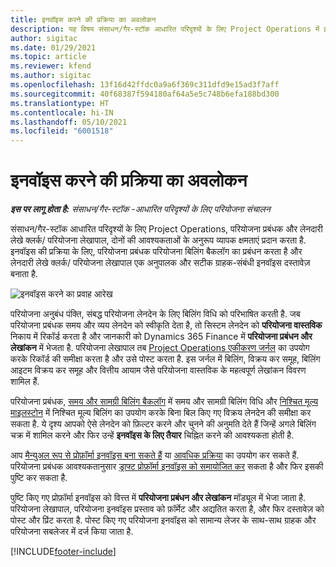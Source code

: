```yaml
---
title: इनवॉइस करने की प्रक्रिया का अवलोकन
description: यह विषय संसाधन/गैर-स्टॉक आधारित परिदृश्यों के लिए Project Operations में इनवॉइस करने की प्रक्रिया का अवलोकन प्रदान करता है.
author: sigitac
ms.date: 01/29/2021
ms.topic: article
ms.reviewer: kfend
ms.author: sigitac
ms.openlocfilehash: 13f16d42ffdc0a9a6f369c311dfd9e15ad3f7aff
ms.sourcegitcommit: 40f68387f594180af64a5e5c748b6efa188bd300
ms.translationtype: HT
ms.contentlocale: hi-IN
ms.lasthandoff: 05/10/2021
ms.locfileid: "6001518"
---
```

# <a name="invoicing-process-overview"></a>इनवॉइस करने की प्रक्रिया का अवलोकन

_**इस पर लागू होता है:** संसाधन/गैर-स्टॉक -आधारित परिदृश्यों के लिए परियोजना संचालन_

संसाधन/गैर-स्टॉक आधारित परिदृश्यों के लिए Project Operations, परियोजना प्रबंधक और लेनदारी लेखे क्लर्क/ परियोजना लेखापाल, दोनों की आवश्यकताओं के अनुरूप व्यापक क्षमताएं प्रदान करता है. इनवॉइस की प्रक्रिया के लिए, परियोजना प्रबंधक परियोजना बिलिंग बैकलॉग का प्रबंधन करता है और लेनदारी लेखे क्लर्क/ परियोजना लेखापाल एक अनुपालक और सटीक ग्राहक-संबंधी इनवॉइस दस्तावेज़ बनाता है.

![इनवॉइस करने का प्रवाह आरेख](./media/invoicing-flow.png)

परियोजना अनुबंध पंक्ति, संबद्ध परियोजना लेनदेन के लिए बिलिंग विधि को परिभाषित करती है. जब परियोजना प्रबंधक समय और व्यय लेनदेन को स्वीकृति देता है, तो सिस्टम लेनदेन को **परियोजना वास्तविक** निकाय में रिकॉर्ड करता है और जानकारी को Dynamics 365 Finance में **परियोजना प्रबंधन और लेखांकन** में भेजता है. परियोजना लेखापाल तब [Project Operations एकीकरण जर्नल](../project-accounting/project-operations-integration-journal.md) का उपयोग करके रिकॉर्ड की समीक्षा करता है और उसे पोस्ट करता है. इस जर्नल में बिलिंग, विक्रय कर समूह, बिलिंग आइटम विक्रय कर समूह और वित्तीय आयाम जैसे परियोजना वास्तविक के महत्वपूर्ण लेखांकन विवरण शामिल हैं.

परियोजना प्रबंधक, [समय और सामग्री बिलिंग बैकलॉग](../proforma-invoicing/manage-billing-backlog.md#time-and-material-billing-backlog) में समय और सामग्री बिलिंग विधि और [निश्चित मूल्य माइलस्टोन](../proforma-invoicing/manage-billing-backlog.md#fixed-price-milestones) में निश्चित मूल्य बिलिंग का उपयोग करके बिना बिल किए गए विक्रय लेनदेन की समीक्षा कर सकता है. ये दृश्य आपको ऐसे लेनदेन को फ़िल्टर करने और चुनने की अनुमति देते हैं जिन्हें अगले बिलिंग चक्र में शामिल करने और फिर उन्हें **इनवॉइस के लिए तैयार** चिह्नित करने की आवश्यकता होती है.

आप [मैन्युअल रूप से प्रोफ़ॉर्मा इनवॉइस बना सकते हैं](../proforma-invoicing/create-manual-proforma-invoice.md) या [ आवधिक प्रक्रिया](../proforma-invoicing/configure-automated-invoice-creation.md) का उपयोग कर सकते हैं. परियोजना प्रबंधक आवश्यकतानुसार [ड्राफ्ट प्रोफ़ॉर्मा इनवॉइस को समायोजित कर](../proforma-invoicing/manage-proforma-invoice.md) सकता है और फिर इसकी पुष्टि कर सकता है.

पुष्टि किए गए प्रोफ़ॉर्मा इनवॉइस को वित्त्त में **परियोजना प्रबंधन और लेखांकन** मॉड्यूल में भेजा जाता है. परियोजना लेखापाल, परियोजना इनवॉइस प्रस्ताव को फ़ॉर्मेट और अद्यतित करता है, और फिर दस्तावेज़ को पोस्ट और प्रिंट करता है. पोस्ट किए गए परियोजना इनवॉइस को सामान्य लेजर के साथ-साथ ग्राहक और परियोजना सबलेजर में दर्ज किया जाता है.


[!INCLUDE[footer-include](../includes/footer-banner.md)]
